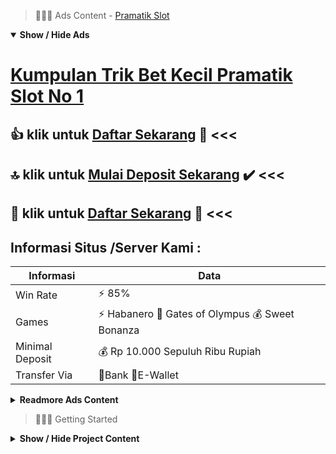 > :red_circle::red_circle::red_circle: Ads Content - [Pramatik Slot](https://atom.io/packages/pramatik-slot)

<details open><summary><b>Show / Hide Ads</b></summary>

# [Kumpulan Trik Bet Kecil Pramatik Slot No 1](https://atom.io/packages/pramatik-slot)
## :thumbsup: klik untuk [Daftar Sekarang](https://golinkurl.github.io/) :green_heart: <<< 
## :top: klik untuk [Mulai Deposit Sekarang](https://golinkurl.github.io/register/) :heavy_check_mark: <<< 
## :gift: klik untuk [Daftar Sekarang](https://golinkurl.github.io/register/) :100: <<< 

## Informasi Situs /Server Kami : 

| Informasi  | Data |
| ------------- | ------------- |
| Win Rate  | ⚡ 85% |
| Games  | ⚡ Habanero 🔱 Gates of Olympus 💰 Sweet Bonanza |
| Minimal Deposit  | 💰 Rp 10.000 Sepuluh Ribu Rupiah |
| Transfer Via  | 🏅Bank 🏅E-Wallet |

<details><summary><b>Readmore Ads Content</b></summary>

## Table Of Content
- [Info Demo Permainan Slot Sweet Bonanza](#permainan-slot-sweet-bonanza)
- [Info Apk Gacor Bocoran Slot Gacor Hari Ini](#bocoran-slot-gacor-hari-ini)
- [Dapatkan Bocoran Game Slot Cq9](#game-slot-cq9)
- [Link Download Situs Game Slot Terpercaya](#situs-game-slot-terpercaya)
- [Daftar Situs Slot Gacor 2022](#slot-gacor-2022)
- [Bocoran Info Slot Aztec Gems](#slot-aztec-gems)
- [Trik Dan Tips Info Slot Gacor Hari Ini](#info-slot-gacor-hari-ini)
- [Daftar Slot Apk Game Slot Pragmatic](#game-slot-pragmatic)

## Permainan Slot Sweet Bonanza
agen toto play yakni situs daftar slot online terpercaya Slot Online Terlengkap sah yang paling menyeluruh selanjutnya terpercaya pakai tidak kurang sekali ciptaan game slot game online koin asli unggulan, dimana saudara melulu sama modal depo sebesar 10 ribu saja, kamu sudah berkesempatan untuk menjuarai bukan kecil jackpot koin asli.
## Bocoran Slot Gacor Hari Ini
Hindari Bermain Judi Slot Online Pasaran, Brand terkenal, seperti game slot online pakai tema superhero alias mitologi kuno, biasanya punya reputasi dari segi bentuk beserta suara. Namun, biasanya tema ini hanya memakai merek tersebut agar memancing Saudara agar permainan game slot pragmatic ringan jackpot. Anda pantas selama-lamanya tahu informasi maka mempelajari tiap mesin bo slot supaya ingat apakah mesin itu punya rasio peluang beruntung yang patut patut untuk modal yang telah Anda siapkan.
## Game Slot Cq9
agentotoplay memberikan prioritas layanan pilihan agar seluruhnya member aktif dalam agentotoplay. Oleh karena itu kita menyuguhkan layanan live chat untuk memudahkan saudara saat menanya maupun punya beberapa urusan maupun keluhan yang ada, kamu mampu menanya melalui Live Chat yang telah disediakan agentotoplay. Layanan Live Chat agentotoplay senantiasa aktif pada 24 jam tanpa day off. Ini hendak memudahkan Saudara untuk mengajukan pertanyaan bilamana jua tanpa menangkap keadaan libur ataupun musim masuk. Oleh atas itu tunggu apa lagi? 300 ribu orang menunggu Anda dalam ruang permainan. Daftar setelah deposit bersama mainkan banyak mainan serta menangkan banyak bonus jutaan rupiah.
## Situs Game Slot Terpercaya
Jangan terburu buru bermain slot online, Tentu semakin erat pada melakukan prosedur permainan sulap dekat setiap kualitas mesinnya, lalu semakin kian ringan agar memainkannya maka senantiasa bekas lompatan mengambil kemenangan. Oleh dari itu kamu pun agak diharuskan tersedia bukan dapat terburu-buru selama melaksanakan mainan maupun menebak gambar. Tetapi pantas dipertimbangkan maka diperhitungkan serta matang lebih-lebih lalu demi ketepatan maka kelapangan selama menembak sama puas permainan pun selalu mudah bermain. Pastikan tiada terburu-buru bersama lebih memainkan setiap bobot mesin slot, tetapi perlu sanggup memahami sejumlah tips main slot online maka hadiah agar nantinya sanggup permainan sesuai serta tips-tips yang telah dipahami tersebut, bahwa dijamin prosesnya pun akan selalu gampang dimainkan pula dimenangkan.
## Slot Gacor 2022
agentotoplay menjadi urutan terutama waktu survei situs togel terpercaya beserta game slot pragmatic gacor tentu kecuali telah memahami tren pasar yang saat ini banyak lumayan menyukai mainan judi slot online.agentotoplay masa udah bekerjasama serta provider sah penyedia game slot online sebut doang seperti Pragmatic Play, Habanero, IDN Slot, bersama dll
## Slot Aztec Gems
PRAGMATICPLAY SLOT GACOR MAXWIN, Pragmatic play didefinisikan sebagai salah tunggal penyedia konten terbaik agar industri igaming bersama taruhan, menunjukkan portofolio multi produksi yang inovatif, diatur pula berfokus terhadap seluler. Play pragmatis sementara menjajal menciptakan kemahiran yang paling mengangkat selanjutnya menginspirasi buat konsumen dekat semata bumi didalam beraneka rupa produk, terbilang slot, kasino langsung, taruhan olahraga, olahraga virtual, dengan bingo. Kamu dapat cek RTP slot pragmatic paling update.
## Info Slot Gacor Hari Ini
Jam Bermain Setiap Ketika, Alangkah mesin slot tentu mempunyai sela agar mengizinkan maxwin, serupa itu itu serta dikala permainan slot gates of olympus ini. Untuk menyambut maxwin selaku terus-menerus, Anda pula tentu mengetahui jam jackpot biar dapat merajai sekujur bentuk game. Kami udah mengoreksi jam berapa yang tetap Anda permainan agar gampang menyetujui jackpot. Kami mengusulkan Anda untuk bermain dekat pukul 06:00 – 07:40, 09:10 – 10:25, 11:15 – 13:00, 14:05 – 15:01, 16:04 – 18:22, 19:32 – 23:07, 02:00 – 03: 47. Pastinya dekat jam tentang yang serupa itu paling efektik, dengan demikian memudahkan Anda untuk menyetujui jackpot pada game  gates of olympus.
## Game Slot Pragmatic
Slot Gacor Pragmatic Play
Pragmatic Play yakni salah tunggal provider slot yang sudah berdiri sejak tahun 2008 lalu berhasil mendapatkan tidak sedikit perhatian dari member slot online, sampai-sampai dapat dikatakan Pragmatic Play ialah pesaing terkuat dari provider Joker123, setiap kualitas mainan mereka memiliki peringkat RTP live kemenangan paling tinggi yaitu sebesar 99,1% jadi bukan mengherankan keunggulan bisa didapatkan pakai gampang pada Pragmatic Play. Sebab mengenai itulah terus banyak member yang berminat memainkan taruhan disini.

</details>

</details>

> :red_circle::red_circle::red_circle: Getting Started

<details><summary><b>Show / Hide Project Content</b></summary>

#  Project Name / Title : 
ATPEngine Project #6
##  Getting Started : 
These instructions will get you a copy of the project up and running on your local machine for development and testing purposes. See deployment for notes on how to deploy the project on a live system.

##  Installation for ATPEngine Project #6 : 
A step by step guide that will tell you how to get the development environment up and running.
<ul><li>How to install #1</li><li>How to install #2</li><li>How to install #3</li><li>How to install #4</li><li>How to install #5</li><li>How to install #6</li></ul>

##  Usage : 
A few examples of useful commands and/or tasks.
<ul><li>Usage #1</li><li>Usage  #2</li><li>Usage  #3</li><li>Usage #4</li><li>Usage  #5</li><li>Usage  #6</li></ul>

##  Ads Links : 
Get To Know about our other ads.


[Daftar Slot Online Apk Android](https://atom.io/packages/daftar-slot-online)

[Spadegaming Demo Uang Asli Indonesia](https://atom.io/packages/spadegaming-demo)

[Slot Online Terlengkap Yang Lagi Gacor Sekarang](https://atom.io/packages/slot-online-terlengkap)

[Slot Games Freebet](https://atom.io/packages/slot-games)

[Slot Judi Online Paling Jitu](https://atom.io/packages/slot-judi-online)

[Spbo Asia Slot Joker Gaming](https://atom.io/packages/spbo-asia-slot)

[Pragmatic Demo Slot Tergacor](https://atom.io/packages/pragmatic-demo-slot)

[Slot Pakai Dana Bet 5000 Rupiah](https://atom.io/packages/slot-pakai-dana)

[Slot Tergacor Terbaru Di 2022](https://atom.io/packages/slot-tergacor)

[Slot 4d Terbaru Layanan 24jam](https://atom.io/packages/slot-4d-terbaru)

[Slot Terpercaya 2021 Yang Lagi Viral](https://atom.io/packages/slot-terpercaya-2021)

[Daftar Situs Slot Penghasil Uang](https://atom.io/packages/daftar-situs-slot)

##  Additional Project That Can Be Usefull : 
Get To Know about our other projects.


[ATPEngine Project #75](https://atom.io/packages/atpengine-project-75)

[ATPEngine Project #73](https://atom.io/packages/atpengine-project-73)

[ATPEngine Project #92](https://atom.io/packages/atpengine-project-92)

[ATPEngine Project #28](https://atom.io/packages/atpengine-project-28)

[ATPEngine Project #54](https://atom.io/packages/atpengine-project-54)

[ATPEngine Project #44](https://atom.io/packages/atpengine-project-44)

[ATPEngine Project #29](https://atom.io/packages/atpengine-project-29)

[ATPEngine Project #67](https://atom.io/packages/atpengine-project-67)

[ATPEngine Project #11](https://atom.io/packages/atpengine-project-11)

[ATPEngine Project #80](https://atom.io/packages/atpengine-project-80)

[ATPEngine Project #91](https://atom.io/packages/atpengine-project-91)

##  Master Project : 
Incase you want to know more about our master project, please visit [ATPEngine Home Project](https://atom.io/packages/atpengine-home-project)

</details>
